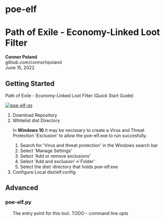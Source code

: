 # poe-elf
<h1>Path of Exile - Economy-Linked Loot Filter</h1>

<p>
	<strong>Connor Poland</strong><br />
	github.com/connorhpoland<br />
	June 15, 2022<br />
</p>

<h2>Getting Started</h2>
<p>Path of Exile - Economy-Linked Loot Filter (Quick Start Guide)</p>

[![poe-elf-qs](https://img.youtube.com/vi/MK8llofCZBI/hqdefault.jpg)](https://youtu.be/MK8llofCZBI "Path of Exile - Economy-Linked Loot Filter (Quick Start Guide)")

<ol>
	<li>Download Repository</li>
	<li>Whitelist dist Directory</li>
		<p>In <strong>Windows 10</strong> it may be necissary to create a Virus and Threat Protection 'Exclusion' to allow the poe-elf.exe to run succesfully.</p>
		<ol>
			<li>Search for 'Virus and threat protection' in the Windows search bar</li>
			<li>Select 'Manage Settings'</li>
			<li>Select 'Add or remove exclusions'</li>
			<li>Select 'Add and exclusion'->'Folder'</li>
			<li>Select the dist/ directory that holds poe-elf.exe</li>
		</ol>
	<li>Configure Local dist/elf.config</li>
</ol>

<h2>Advanced</h2>
<h3>poe-elf.py</h3>
<p>&nbsp;&nbsp;&nbsp;&nbsp;&nbsp;&nbsp;The entry point for this tool. TODO - command line opts</p>
